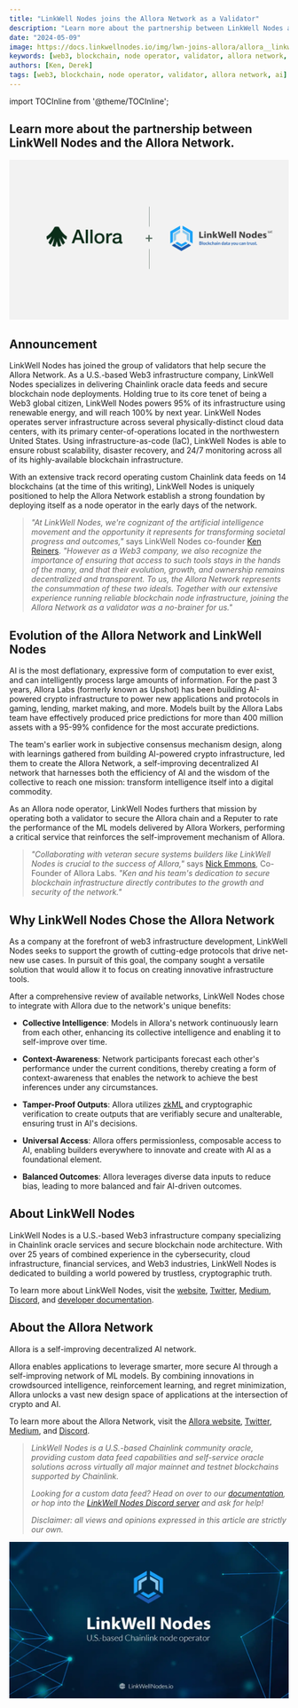 ```yaml
---
title: "LinkWell Nodes joins the Allora Network as a Validator"
description: "Learn more about the partnership between LinkWell Nodes and the Allora Network."
date: "2024-05-09"
image: https://docs.linkwellnodes.io/img/lwn-joins-allora/allora__linkwell_nodes.png
keywords: [web3, blockchain, node operator, validator, allora network, ai]
authors: [Ken, Derek]
tags: [web3, blockchain, node operator, validator, allora network, ai]
---
```


import TOCInline from '@theme/TOCInline';

<h2 class='lw-subtitle'>Learn more about the partnership between LinkWell Nodes and the Allora Network.</h2>

![LinkWell Nodes Allora Network Partnership](/img/lwn-joins-allora/allora__linkwell_nodes.webp "LinkWell Nodes Allora Network Partnership")

<!-- truncate -->

## Announcement

LinkWell Nodes has joined the group of validators that help secure the Allora Network. As a U.S.-based Web3 infrastructure company, LinkWell Nodes specializes in delivering Chainlink oracle data feeds and secure blockchain node deployments. Holding true to its core tenet of being a Web3 global citizen, LinkWell Nodes powers 95% of its infrastructure using renewable energy, and will reach 100% by next year. LinkWell Nodes operates server infrastructure across several physically-distinct cloud data centers, with its primary center-of-operations located in the northwestern United States. Using infrastructure-as-code (IaC), LinkWell Nodes is able to ensure robust scalability, disaster recovery, and 24/7 monitoring across all of its highly-available blockchain infrastructure.

With an extensive track record operating custom Chainlink data feeds on 14 blockchains (at the time of this writing), LinkWell Nodes is uniquely positioned to help the Allora Network establish a strong foundation by deploying itself as a node operator in the early days of the network.

> *"At LinkWell Nodes, we're cognizant of the artificial intelligence movement and the opportunity it represents for transforming societal progress and outcomes,"* says LinkWell Nodes co-founder [Ken Reiners](https://www.linkedin.com/in/ken-reiners-755806167/). *"However as a Web3 company, we also recognize the importance of ensuring that access to such tools stays in the hands of the many, and that their evolution, growth, and ownership remains decentralized and transparent. To us, the Allora Network represents the consummation of these two ideals. Together with our extensive experience running reliable blockchain node infrastructure, joining the Allora Network as a validator was a no-brainer for us."*

## Evolution of the Allora Network and LinkWell Nodes

AI is the most deflationary, expressive form of computation to ever exist, and can intelligently process large amounts of information. For the past 3 years, Allora Labs (formerly known as Upshot) has been building AI-powered crypto infrastructure to power new applications and protocols in gaming, lending, market making, and more. Models built by the Allora Labs team have effectively produced price predictions for more than 400 million assets with a 95-99% confidence for the most accurate predictions.

The team's earlier work in subjective consensus mechanism design, along with learnings gathered from building AI-powered crypto infrastructure, led them to create the Allora Network, a self-improving decentralized AI network that harnesses both the efficiency of AI and the wisdom of the collective to reach one mission: transform intelligence itself into a digital commodity.

As an Allora node operator, LinkWell Nodes furthers that mission by operating both a validator to secure the Allora chain and a Reputer to rate the performance of the ML models delivered by Allora Workers, performing a critical service that reinforces the self-improvement mechanism of Allora.

> *"Collaborating with veteran secure systems builders like LinkWell Nodes is crucial to the success of Allora,"* says [Nick Emmons](https://twitter.com/nick_emmons), Co-Founder of Allora Labs. *"Ken and his team's dedication to secure blockchain infrastructure directly contributes to the growth and security of the network."*

## Why LinkWell Nodes Chose the Allora Network

As a company at the forefront of web3 infrastructure development, LinkWell Nodes seeks to support the growth of cutting-edge protocols that drive net-new use cases. In pursuit of this goal, the company sought a versatile solution that would allow it to focus on creating innovative infrastructure tools.

After a comprehensive review of available networks, LinkWell Nodes chose to integrate with Allora due to the network's unique benefits:

* **Collective Intelligence**: Models in Allora's network continuously learn from each other, enhancing its collective intelligence and enabling it to self-improve over time.

* **Context-Awareness**: Network participants forecast each other's performance under the current conditions, thereby creating a form of context-awareness that enables the network to achieve the best inferences under any circumstances.

* **Tamper-Proof Outputs**: Allora utilizes [zkML](https://www.alloralabs.xyz/) and cryptographic verification to create outputs that are verifiably secure and unalterable, ensuring trust in AI's decisions.

* **Universal Access**: Allora offers permissionless, composable access to AI, enabling builders everywhere to innovate and create with AI as a foundational element.

* **Balanced Outcomes**: Allora leverages diverse data inputs to reduce bias, leading to more balanced and fair AI-driven outcomes.

## About LinkWell Nodes

LinkWell Nodes is a U.S.-based Web3 infrastructure company specializing in Chainlink oracle services and secure blockchain node architecture. With over 25 years of combined experience in the cybersecurity, cloud infrastructure, financial services, and Web3 industries, LinkWell Nodes is dedicated to building a world powered by trustless, cryptographic truth.

To learn more about LinkWell Nodes, visit the [website](https://linkwellnodes.io/), [Twitter](https://twitter.com/LinkWell_Nodes), [Medium](https://medium.com/linkwell-nodes), [Discord](https://discord.com/invite/Xs6SjqVPUA), and [developer documentation](https://docs.linkwellnodes.io/).

## About the Allora Network

Allora is a self-improving decentralized AI network.

Allora enables applications to leverage smarter, more secure AI through a self-improving network of ML models. By combining innovations in crowdsourced intelligence, reinforcement learning, and regret minimization, Allora unlocks a vast new design space of applications at the intersection of crypto and AI.

To learn more about the Allora Network, visit the [Allora website](https://www.allora.network/), [Twitter](https://twitter.com/AlloraNetwork), [Medium](https://medium.com/allora-network), and [Discord](https://discord.com/invite/allora).

> _LinkWell Nodes is a U.S.-based Chainlink community oracle, providing custom data feed capabilities and self-service oracle solutions across virtually all major mainnet and testnet blockchains supported by Chainlink._
>
> _Looking for a custom data feed? Head on over to our [documentation](/), or hop into the [LinkWell Nodes Discord server](https://discord.com/invite/Xs6SjqVPUA) and ask for help!_
>
> _Disclaimer: all views and opinions expressed in this article are strictly our own._

![LinkWell Nodes - U.S.-based Chainlink node operator](/img/lw-banner_1080x606.webp "LinkWell Nodes - U.S.-based Chainlink node operator")
